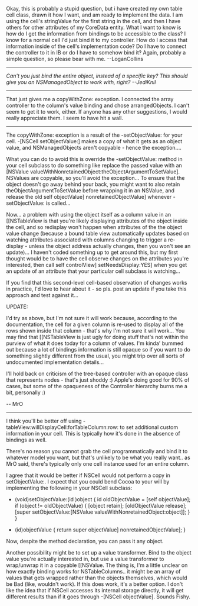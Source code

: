 Okay, this is probably a stupid question, but i have created my own table cell class, drawn it how I want, and am ready to implement the data. I am using the cell's stringValue for the first string in the cell, and then I have others for other attributes of my CoreData entity. What I want to know is how do I get the information from bindings to be accessible to the class? I know for a normal cell I'd just bind it to my controller. How do I access that information inside of the cell's implementation code? Do I have to connect the controller to it in IB or do I have to somehow bind it? Again, probably a simple question, so please bear with me. --LoganCollins

----

*Can't you just bind the entire object, instead of a specific key? This *should* give you an NSManagedObject to work with, right? --JediKnil*

----

That just gives me a copyWithZone: exception. I connected the array controller to the column's value binding and chose arrangedObjects. I can't seem to get it to work, either. If anyone has any other suggestions, I would really appreciate them. I seem to have hit a wall.

----

The copyWithZone: exception is a result of the -setObjectValue: for your cell. -[NSCell setObjectValue:] makes a copy of what it gets as an object value, and NSManagedObjects aren't copyable - hence the exception....

What you can do to avoid this is override the -setObjectValue: method in your cell subclass to do something like replace the passed value with an [NSValue valueWithNonretainedObject:theObjectArgumentToSetValue]. NSValues are copyable, so you'll avoid the exception... To ensure that the object doesn't go away behind your back, you might want to also retain theObjectArgumentToSetValue before wrapping it in an NSValue, and release the old self objectValue] nonretainedObjectValue] whenever -setObjectValue: is called...

Now... a problem with using the object itself as a column value in an [[NSTableView is that you're likely displaying attributes of the object inside the cell, and so redisplay won't happen when attributes of the the object value change (because a bound table view automatically updates based on watching attributes associated with columns changing to trigger a re-display - unless the object address actually changes, then you won't see an update)... I haven't coded something up to get around this, but my first thought would be to have the cell observe changes on the attributes you're interested, then call self controlView] setNeedsDisplay:YES] when you get an update of an attribute that your particular cell subclass is watching...

If you find that this second-level cell-based observation of changes works in practice, I'd love to hear about it - so pls. post an update if you take this approach and test against it...

UPDATE:

I'd try as above, but I'm not sure it will work because, according to the documentation, the cell for a given column is re-used to display all of the rows shown inside that column - that's why I'm not sure it will work... You may find that [[NSTableView is just ugly for doing stuff that's not within the purview of what it does today for a column of values. I'm kinda' bummed out because a lot of bindings information is still opaque so if you want to do something slightly different from the usual, you might trip over all sorts of undocumented implementation details...

I'll hold back on criticism of the tree-based controller with an opaque class that represents nodes - that's just shoddy :) Apple's doing good for 90% of cases, but some of the opaqueness of the Controller hierarchy burns me a bit, personally :)

-- MrO

----

I think you'll be better off using -tableView:willDisplayCell:forTableColumn:row: to set additional custom information in your cell.  This is typically how it's done in the absence of bindings as well.

There's no reason you cannot grab the cell programmatically and bind it to whatever model you want, but that's unlikely to be what you really want.. as MrO said, there's typically only one cell instance used for an entire column.

I agree that it would be better if NSCell would not perform a copy in setObjectValue:.  I expect that you could bend Cocoa to your will by implementing the following in your NSCell subclass:

    
- (void)setObjectValue:(id <NSCopying>)object {
    id oldObjectValue = [self objectValue];
    if (object != oldObjectValue) {
        [object retain];
        [oldObjectValue release];
        [super setObjectValue:[NSValue valueWithNonretainedObject:object]];
    }
}

- (id)objectValue {
    return super objectValue] nonretainedObjectValue];
}


Now, despite the method declaration, you can pass it any object.

Another possibility might be to set up a value transformer.  Bind to the object value you're actually interested in, but use a value transformer to wrap/unwrap it in a copyable [[NSValue.  The thing is, I'm a little unclear on how exactly binding works for NSTableColumns.. it might be an array of values that gets wrapped rather than the objects themselves, which would be Bad (like, wouldn't work).  If this does work, it's a better option.  I don't like the idea that if NSCell accesses its internal storage directly, it will get different results than if it goes through -[NSCell objectValue].  Sounds Fishy.

